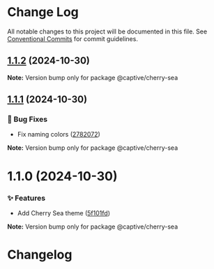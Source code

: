 # Change Log

All notable changes to this project will be documented in this file.
See [Conventional Commits](https://conventionalcommits.org) for commit guidelines.

## [1.1.2](https://github.com/Captive-Studio/es-packages/compare/@captive/cherry-sea@1.1.1...@captive/cherry-sea@1.1.2) (2024-10-30)

**Note:** Version bump only for package @captive/cherry-sea

## [1.1.1](https://github.com/Captive-Studio/es-packages/compare/@captive/cherry-sea@1.1.0...@captive/cherry-sea@1.1.1) (2024-10-30)

### 🐛 Bug Fixes

- Fix naming colors ([2782072](https://github.com/Captive-Studio/es-packages/commit/2782072))

**Note:** Version bump only for package @captive/cherry-sea

# 1.1.0 (2024-10-30)

### ✨ Features

- Add Cherry Sea theme ([5f101fd](https://github.com/Captive-Studio/es-packages/commit/5f101fd))

**Note:** Version bump only for package @captive/cherry-sea

# Changelog
